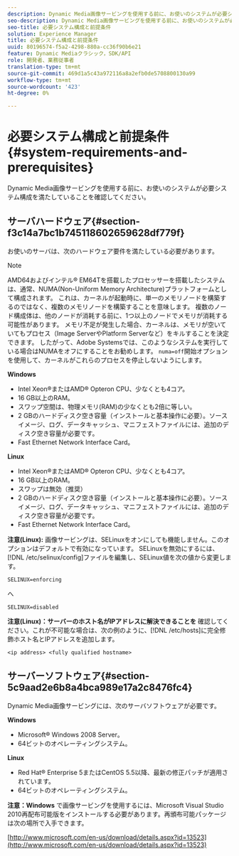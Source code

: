 ```yaml
---
description: Dynamic Media画像サービングを使用する前に、お使いのシステムが必要システム構成を満たしていることを確認してください。
seo-description: Dynamic Media画像サービングを使用する前に、お使いのシステムが必要システム構成を満たしていることを確認してください。
seo-title: 必要システム構成と前提条件
solution: Experience Manager
title: 必要システム構成と前提条件
uuid: 80196574-f5a2-4298-880a-cc36f90b6e21
feature: Dynamic Mediaクラシック，SDK/API
role: 開発者、業務従事者
translation-type: tm+mt
source-git-commit: 469d1a5c43a972116a8a2efb0de5708800130a99
workflow-type: tm+mt
source-wordcount: '423'
ht-degree: 0%

---
```



# 必要システム構成と前提条件{#system-requirements-and-prerequisites}

Dynamic Media画像サービングを使用する前に、お使いのシステムが必要システム構成を満たしていることを確認してください。

## サーバハードウェア{#section-f3c14a7bc1b745118602659628df779f}

お使いのサーバは、次のハードウェア要件を満たしている必要があります。

>[!NOTE]
>
>AMD64およびインテル® EM64Tを搭載したプロセッサーを搭載したシステムは、通常、NUMA(Non-Uniform Memory Architecture)プラットフォームとして構成されます。 これは、カーネルが起動時に、単一のメモリノードを構築するのではなく、複数のメモリノードを構築することを意味します。 複数のノード構成体は、他のノードが消耗する前に、1つ以上のノードでメモリが消耗する可能性があります。 メモリ不足が発生した場合、カーネルは、メモリが空いていてもプロセス（Image ServerやPlatform Serverなど）をキルすることを決定できます。 したがって、Adobe Systemsでは、このようなシステムを実行している場合はNUMAをオフにすることをお勧めします。 `numa=off`開始オプションを使用して、カーネルがこれらのプロセスを停止しないようにします。

**Windows**

* Intel Xeon®またはAMD® Opteron CPU、少なくとも4コア。
* 16 GB以上のRAM。
* スワップ空間は、物理メモリ(RAM)の少なくとも2倍に等しい。
* 2 GBのハードディスク空き容量（インストールと基本操作に必要）。ソースイメージ、ログ、データキャッシュ、マニフェストファイルには、追加のディスク空き容量が必要です。
* Fast Ethernet Network Interface Card。

**Linux**

* Intel Xeon®またはAMD® Opteron CPU、少なくとも4コア。
* 16 GB以上のRAM。
* スワップは無効（推奨）
* 2 GBのハードディスク空き容量（インストールと基本操作に必要）。ソースイメージ、ログ、データキャッシュ、マニフェストファイルには、追加のディスク空き容量が必要です。
* Fast Ethernet Network Interface Card。

**注意(Linux):** 画像サービングは、SELinuxをオンにしても機能しません。このオプションはデフォルトで有効になっています。 SELinuxを無効にするには、[!DNL /etc/selinux/config]ファイルを編集し、SELinux値を次の値から変更します。

`SELINUX=enforcing`

へ

`SELINUX=disabled`

**注意(Linux)：サーバーのホスト名がIPアドレスに解決できることを** 確認してください。これが不可能な場合は、次の例のように、[!DNL /etc/hosts]に完全修飾ホスト名とIPアドレスを追加します。

`<ip address> <fully qualified hostname>`

## サーバーソフトウェア{#section-5c9aad2e6b8a4bca989e17a2c8476fc4}

Dynamic Media画像サービングには、次のサーバソフトウェアが必要です。

**Windows**

* Microsoft® Windows 2008 Server。
* 64ビットのオペレーティングシステム。

**Linux**

* Red Hat® Enterprise 5またはCentOS 5.5以降、最新の修正パッチが適用されています。
* 64ビットのオペレーティングシステム。

**注意：Windows** で画像サービングを使用するには、Microsoft Visual Studio 2010再配布可能版をインストールする必要があります。再頒布可能パッケージは次の場所で入手できます。

[http://www.microsoft.com/en-us/download/details.aspx?id=13523](http://www.microsoft.com/en-us/download/details.aspx?id=13523)

